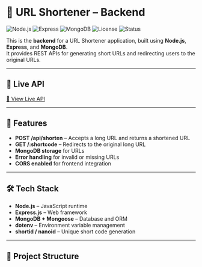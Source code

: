# 🔗 URL Shortener – Backend

![Node.js](https://img.shields.io/badge/Backend-Node.js-green?logo=node.js)
![Express](https://img.shields.io/badge/Framework-Express.js-lightgrey?logo=express)
![MongoDB](https://img.shields.io/badge/Database-MongoDB-darkgreen?logo=mongodb)
![License](https://img.shields.io/badge/License-MIT-green)
![Status](https://img.shields.io/badge/Status-Active-success)

This is the **backend** for a URL Shortener application, built using **Node.js**, **Express**, and **MongoDB**.  
It provides REST APIs for generating short URLs and redirecting users to the original URLs.

---

## 🚀 Live API
[🔗 View Live API](ttps://url-shortner-1-73j8.onrender.com)  

---

## 📌 Features
- **POST /api/shorten** – Accepts a long URL and returns a shortened URL
- **GET /:shortcode** – Redirects to the original long URL
- **MongoDB storage** for URLs
- **Error handling** for invalid or missing URLs
- **CORS enabled** for frontend integration

---

## 🛠️ Tech Stack
- **Node.js** – JavaScript runtime
- **Express.js** – Web framework
- **MongoDB + Mongoose** – Database and ORM
- **dotenv** – Environment variable management
- **shortid / nanoid** – Unique short code generation

---

## 📂 Project Structure
